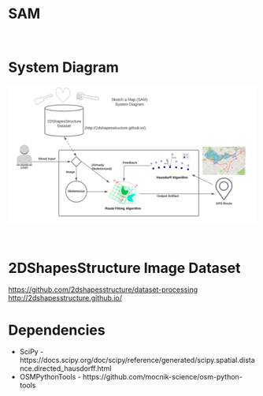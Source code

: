 # SAM

<br/>

# System Diagram
![SAM System Diagram](https://github.com/epidermus/SAM/blob/main/images/SAM_System_Diagram.PNG)

<br/>

# 2DShapesStructure Image Dataset
https://github.com/2dshapesstructure/dataset-processing <br/>
http://2dshapesstructure.github.io/

# Dependencies
<ul>
  <li>SciPy - https://docs.scipy.org/doc/scipy/reference/generated/scipy.spatial.distance.directed_hausdorff.html</li>
  <li>OSMPythonTools - https://github.com/mocnik-science/osm-python-tools</li>
 </ul>
